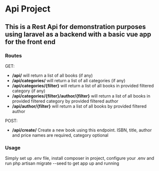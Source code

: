 <h1>Api Project</h1>
<h2>This is a Rest Api for demonstration purposes using laravel as a backend with a basic vue app for the front end</h2>
<h3>Routes</h3>
<p>GET:</p>
<ul>
<li><strong>/api/</strong> will return a list of all books (if any)</li>
<li><strong>/api/categories/</strong> will return a list of all categories (if any)</li>
<li><strong>/api/categories/{filter}</strong> will return a list of all books in provided filtered category (if any)</li>
<li><strong>/api/categories/{filter}/author/{filter}</strong> will return a list of all books in provided filtered category by provided filtered author</li>
<li><strong>/api/author/{filter}</strong> will return a list of all books by provided filtered author</li>
</ul>
<p>POST:</p>
<ul>
<li><strong>/api/create/</strong> Create a new book using this endpoint. ISBN, title, author and price names are required, category optional</li>
</ul>
<h3>Usage</h3>
<p>Simply set up .env file, install composer in project, configure your .env and run php artisan migrate --seed to get app up and running</p>
